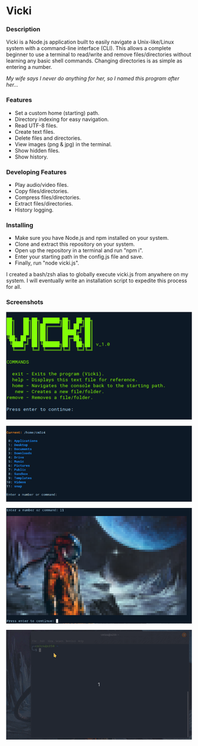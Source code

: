# Vicki

### Description

Vicki is a Node.js application built to easily navigate a Unix-like/Linux system with a command-line interface (CLI). This allows a complete beginner to use a terminal to read/write and remove files/directories without learning any basic shell commands. Changing directories is as simple as entering a number.

*My wife says I never do anything for her, so I named this program after her...*

### Features
- Set a custom home (starting) path.
- Directory indexing for easy navigation.
- Read UTF-8 files.
- Create text files.
- Delete files and directories.
- View images (png & jpg) in the terminal.
- Show hidden files.
- Show history.

### Developing Features
- Play audio/video files.
- Copy files/directories.
- Compress files/directories.
- Extract files/directories.
- History logging.

### Installing
- Make sure you have Node.js and npm installed on your system.
- Clone and extract this repository on your system.
- Open up the repository in a terminal and run "npm i".
- Enter your starting path in the config.js file and save.
- Finally, run "node vicki.js".

I created a bash/zsh alias to globally execute vicki.js from anywhere on my system. I will eventually write an installation script to expedite this process for all.

### Screenshots

![](./assets/img/screenshot1.png)

![](./assets/img/screenshot.png)

![](./assets/img/screenshot2.png)

![](./assets/img/create_delete.gif)
